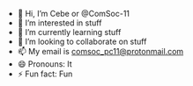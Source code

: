 - 👋 Hi, I’m Cebe or @ComSoc-11
- 👀 I’m interested in stuff
- 🌱 I’m currently learning stuff
- 💞️ I’m looking to collaborate on stuff
- 📫 My email is comsoc_pc11@protonmail.com
- 😄 Pronouns: It
- ⚡ Fun fact: Fun


